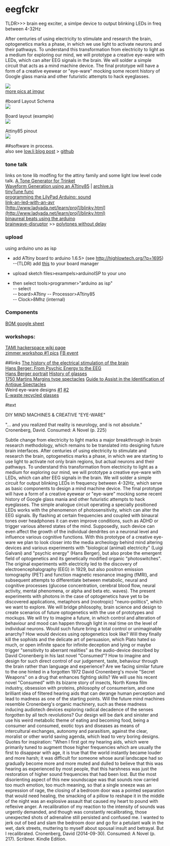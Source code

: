 # eegfckr
TLDR>>> brain eeg exciter, a simlpe device to output blinking LEDs in freq between 4-32Hz  

After centuries of using electricity to stimulate and research the brain, optogenetics marks a phase, in which we use light to activate neurons and their pathways. To understand this transformation from electricity to light as a medium for exploring our mind, we will prototype a creative eye-ware with LEDs, which can alter EEG signals in the brain. We will solder a simple circuit that acts as a mind machine device. The final prototype will have a form of a creative eyewear or "eye-ware" mocking some recent history of Google glass mania and other futuristic attempts to hack eyeglasses.

![](http://i.imgur.com/2eitLkN.jpg)   
[more pics at imgur](http://imgur.com/a/cNCWE)

#board Layout
Schema  
![](https://i.imgur.com/GS73reS.png)

Board layout (example)  
![](http://i.imgur.com/JOm8612.png)

Attiny85 pinout  
![](http://highlowtech.org/wp-content/uploads/2011/10/ATtiny45-85.png)


##software
in process.   
also see [low.li blog post](http://low.li/story/2011/01/arduino-brain-machine) > [github](https://github.com/LaughterOnWater/Arduino-Brain-Machine)

### tone talk
links on tone lib modfing for the attiny family and some light low level code talk.
[A Tone Generator for Trinket](http://w8bh.net/avr/TrinketTone.pdf)  
[Waveform Generation using an ATtiny85](http://www.technoblogy.com/show?QVN) | [archive.is](https://archive.is/Lsk9m)  
[tinyTune func](http://www.technoblogy.com/show?KVO)   
[programming the LilyPad Arduino: sound](http://web.media.mit.edu/~leah/LilyPad/07_sound.html)  
[link-an-led-with-an-avr](http://www.evilmadscientist.com/2012/blink-an-led-with-an-avr/)  
[http://www.ladyada.net/learn/proj1/blinky.html](http://www.ladyada.net/learn/proj1/blinky.html)  
[binaureal beats using the arduino](http://forum.arduino.cc/index.php?topic=41077.0)  
[brainwave-disruptor](http://blog.ponoko.com/2011/08/05/rich-decibels-brainwave-disruptor/) >> [polytones without delay](https://gist.github.com/5shekel/ce690d048fac5872f0ad)

### upload
using arduino uno as isp  
- add ATtiny board to arduino 1.6.5> 
(see http://highlowtech.org/?p=1695)  
--(TLDR) add [this](https://raw.githubusercontent.com/damellis/attiny/ide-1.6.x-boards-manager/package_damellis_attiny_index.json) to your board manager

- upload sketch files>exampels>arduinoISP to your uno  
- then select tools>programmer>"arduino as isp"  
-- select  
-- board>ATtiny 
-- Processor>ATtiny85  
-- Clock>8Mhz (internal)  

### Components
[BOM google sheet](https://docs.google.com/spreadsheets/d/1JA0BjbYkpqYi8BU7iDlsvR_3m2nQNDry2EhpkC5hDX0/edit?ts=5613f817#gid=0) 

### workshops:  
[TAMI hackerspace wiki page](http://telavivmakers.org/index.php?title=Brain )  
[zimmer workshop #1 pics](http://imgur.com/a/cNCWE) [FB event](https://www.facebook.com/events/823769724411378/)  


##links
[The history of the electrical stimulation of the brain](http://www.cerebromente.org.br/n18/history/stimulation_i.htm)  
[Hans Berger: From Psychic Energy to the EEG](http://methodsinbraincomputerinterfaces.wikispaces.com/file/view/BergerBiography.pdf)  
[Hans Berger portrait](http://neuroportraits.eu/portrait/hans-berger)
[History of glasses](http://www.museumofvision.org/exhibitions/?key=44&subkey=4&relkey=35)  
[1750 Martins Margins type spectacles](http://www.museumofvision.org/collection/artifacts/?accession=1999.024.00059) 
[Guide to Assist in the Identification of Antique Spectacles](http://www.antiquespectacles.com/guide/guide_to_assist.htm)  
Weird eye-ware designs [#1](https://www.flickr.com/photos/x-ray_delta_one/4747873754/) [#2](https://www.flickr.com/photos/x-ray_delta_one/4265173624/in/album-72157622288782911/)  
[E-waste recycled glasses](https://www.facebook.com/ajplusenglish/videos/586570601484451/?pnref=story) 


#text

DIY MIND MACHINES & CREATIVE "EYE-WARE"

"... and you realized that reality is neurology, and is not absolute."
Cronenberg, David. Consumed: A Novel (p. 225)

Subtle change from electricity to light marks a major breakthrough in brain research methodology, which remains to be translated into designing future brain interfaces. After centuries of using electricity to stimulate and research the brain, optogenetics marks a phase, in which we are starting to use light to activate not only brain regions, but actual neurons and their pathways. To understand this transformation from electricity to light as a medium for exploring our mind, we will prototype a creative eye-ware with LEDs, which can alter EEG signals in the brain. We will solder a simple circuit for output blinking LEDs in frequency between 4-32Hz, which serve as basic components to design a mind machine device. The final prototype will have a form of a creative eyewear or "eye-ware" mocking some recent history of Google glass mania and other futuristic attempts to hack eyeglasses. The simple analogue circuit operating a specially positioned LEDs works with the phenomenon of photosensitivity, which can alter the EEG signals. By flashing at certain frequencies and coupled with binaural tones over headphones it can even improve conditions, such as ADHD or trigger various altered states of the mind. Supposedly, such device can even  affect the growth of the individual dendrites on a neuronal level and influence various cognitive functions. With this prototype of a creative eye-ware we plan to look closer into the media archeology behind mind altering devices and various experiments with "biological (animal) electricity" (Luigi Galvani) and "psychic energy" (Hans Berger), but also probe the emergent field of optogenetics and its genetically modified organic "photoswitches". The original experiments with electricity led to the discovery of electroencephalography (EEG) in 1929, but also positron emission tomography (PET) and function magnetic resonance imaging (fMRI), and subsequent attempts to differentiate between metabolic, neural and cognitive processes (glucose concentration, cerebral blood flow, neural activity, mental phenomena, or alpha and beta etc. waves). The present experiments with photons in the case of optogenetics have yet to be discovered applications, metaphors and (nootropic) "neuro-politics", which we want to explore. We will bridge philosophy, brain science and design to create scenarios of future optogenetics with the use of prototypes and mockups. We will try to imagine a future, in which control and alteration of behaviour and mood can happen through light in real time on the level of individual neurons. Would such future bring a total control or unimaginable anarchy? How would devices using optogenetics look like? Will they finally kill the sophists and the delicate art of persuasion, which Plato hated so much, or open infinite space for infinite deception and lying or maybe trigger "sensitivity to  aberrant realities" as the audio-device described by David Cronenberg in his last novel "Consumed"? How to imagine and design for such direct control of our judgement, taste, behaviour through the brain rather than language and experience? Are we facing similar future to the one hinted in a forgotten 1972 David Cronenberg's movie "Secret Weapons" on a drug that enhances fighting skills? We will use his recent novel "Consumed" with its bizarre story of insects, North Korea film industry, obsession with proteins, philosophy of consumerism, and one brilliant idea of filtered hearing aids that can derange human perception and lead to madness as one of the starting points.   Will the future mind machines resemble Cronenberg's organic machinery, such as these madness inducing audiotech devices exploring radical decadence of the senses forgotten by all tech revolutions? Our design will be dark and sinister and use his weird metabolic theme of eating and becoming food, being a consumer and consumed, exotic toys and diseases as means of intercultural exchanges, autonomy and parasitism, against the clear, moralist or other world saving agenda, which lead to very boring designs. Quotes for inspiration:
"When I first got my hearing aids, which were primarily tuned to augment those higher frequencies which are usually the first to disappear with age, it is true that the world instantly became louder and more harsh; it was difficult for someone whose aural landscape had so gradually become more and more muted and dulled to believe that this was hearing as experienced by most people, that this harshness was just the restoration of higher sound frequencies that had been lost. But the most disorienting aspect of this new soundscape was that sounds now carried too much emotion, too much meaning, so that a single sneeze was an expression of rage, the closing of a bedroom door was a pointed separation that would need healing, the smacking of a pillow to reshape it in the middle of the night was an explosive assault that caused my heart to pound with reflexive anger. A recalibration of my reaction to the intensity of sounds was urgently demanded, and though was constantly recalibrating, those unexpected shots of adrenaline still persisted and confused me. I wanted to jerk out of bed and slam the bedroom door and go for a petulant walk in the wet, dark streets, muttering to myself about spousal insult and betrayal. But I recalibrated.
Cronenberg, David (2014-09-30). Consumed: A Novel (p. 217). Scribner. Kindle Edition.
